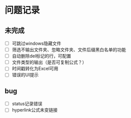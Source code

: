 # 问题记录

## 未完成
- [ ] 可跳过windows隐藏文件
- [ ] 筛选不输出文件夹、忽略文件夹、文件后缀黑白名单的功能
- [ ] 自动删除del标记的行，可配置
- [ ] 文件类型的输出（是否可复制公式？）
- [ ] 时间戳转化为Excel可用
- [ ] 错误的UI提示

## bug
- [ ] status记录错误
- [ ] hyperlink公式未变链接
